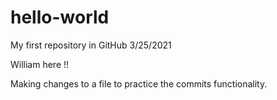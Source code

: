 # hello-world
My first repository in GitHub 3/25/2021

William here !!

Making changes to a file to practice the commits functionality. 
